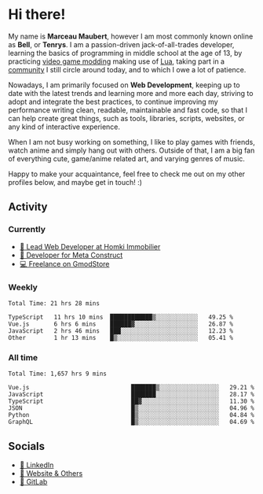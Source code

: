 # Hi there!

My name is **Marceau Maubert**, however I am most commonly known online as **Bell**, or **Tenrys**. I am a passion-driven jack-of-all-trades developer, learning the basics of programming in middle school at the age of 13, by practicing [video game modding](https://garrysmod.com) making use of [Lua](https://lua.org), taking part in a [community](https://metastruct.net) I still circle around today, and to which I owe a lot of patience.

Nowadays, I am primarily focused on **Web Development**, keeping up to date with the latest trends and learning more and more each day, striving to adopt  and integrate the best practices, to continue improving my performance writing clean, readable, maintainable and fast code, so that I can help create great things, such as tools, libraries, scripts, websites, or any kind of interactive experience.

When I am not busy working on something, I like to play games with friends, watch anime and simply hang out with others. Outside of that, I am a big fan of everything cute, game/anime related art, and varying genres of music.

Happy to make your acquaintance, feel free to check me out on my other profiles below, and maybe get in touch! :)

## Activity

### Currently

- [🏢 Lead Web Developer at Homki Immobilier](https://homki-immobilier.com)
- [🎈 Developer for Meta Construct](https://metastruct.net)
- [💻 Freelance on GmodStore](https://www.gmodstore.com/users/Tenrys)

### Weekly
<!--START_SECTION:wakaWeekly-->

```text
Total Time: 21 hrs 28 mins

TypeScript   11 hrs 10 mins  ████████████▒░░░░░░░░░░░░   49.25 %
Vue.js       6 hrs 6 mins    ██████▓░░░░░░░░░░░░░░░░░░   26.87 %
JavaScript   2 hrs 46 mins   ███░░░░░░░░░░░░░░░░░░░░░░   12.23 %
Other        1 hr 13 mins    █▒░░░░░░░░░░░░░░░░░░░░░░░   05.41 %
```

<!--END_SECTION:wakaWeekly-->

### All time
<!--START_SECTION:wakaTotal-->

```text
Total Time: 1,657 hrs 9 mins

Vue.js                             ███████▒░░░░░░░░░░░░░░░░░   29.21 %
JavaScript                         ███████░░░░░░░░░░░░░░░░░░   28.17 %
TypeScript                         ██▓░░░░░░░░░░░░░░░░░░░░░░   11.30 %
JSON                               █▒░░░░░░░░░░░░░░░░░░░░░░░   04.96 %
Python                             █▒░░░░░░░░░░░░░░░░░░░░░░░   04.84 %
GraphQL                            █▒░░░░░░░░░░░░░░░░░░░░░░░   04.69 %
```

<!--END_SECTION:wakaTotal-->

## Socials

- [👔 LinkedIn](https://www.linkedin.com/in/marceau-maubert)
- [🔗 Website & Others](https://bell.moe)
- [🦊 GitLab](https://gitlab.com/Tenrys)
